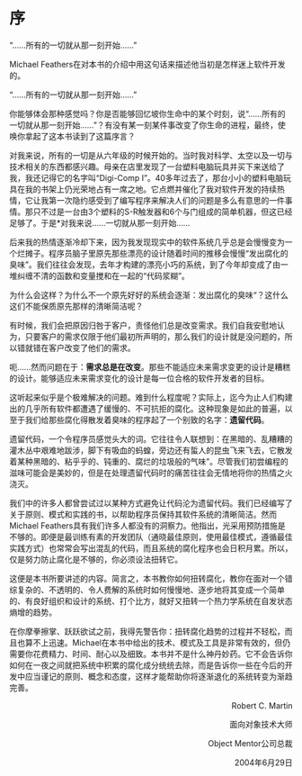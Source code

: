 # 序

“……所有的一切就从那一刻开始……”

Michael Feathers在对本书的介绍中用这句话来描述他当初是怎样迷上软件开发的。

“……所有的一切就从那一刻开始……”

你能够体会那种感觉吗？你是否能够回忆坡你生命中的某个时刻，说“……所有的一切就从那一刻开始……”？有没有某一刻某件事改变了你生命的进程，最终，使唤你拿起了这本书读到了这篇序言？

对我来说，所有的一切是从六年级的时候开始的。当时我对科学、太空以及一切与技术相关的东西都感兴趣。母亲在店里发现了一台塑料电脑玩具并买下来送给了我，我还记得它的名字叫“Digi-Comp I”。40多年过去了，那台小小的塑料电脑玩具在我的书架上仍光荣地占有一席之地。它点燃并催化了我对软件开发的持续热情，它让我第一次隐约感受到了编写程序来解决人们的问题是多么有意思的一件事情。那只不过是一台由3个塑料的S-R触发器和6个与门组成的简单机器，但这已经足够了。于是*对我来说……一切就从那一刻开始……

后来我的热情逐渐冷却下来，因为我发现现实中的软件系统几乎总是会慢慢变为一个烂摊子。程序员脑子里原先那些漂亮的设计随着时间的推移会慢慢“发出腐化的臭味”。我们往往会发现，去年才构建的漂亮小巧的系统，到了今年却变成了由一堆纠缠不清的函数和变量搅和在一起的“代码浆糊”。

为什么会这样？为什么不一个原先好好的系统会逐渐：发出腐化的臭味“？这什么这们不能保质原先那样的清晰简洁呢？

有时候，我们会把原因归咎于客户，责怪他们总是改变需求。我们自我安慰地认为，只要客户的需求仅限于他们最初所声明的，那么我们的设计就是没问题的，所以错就错在客户改变了他们的需求。

呃……然而问题在于：**需求总是在改变**。那些不能适应未来需求变更的设计是糟糕的设计。能够适应未来需求变化的设计是每一位合格的软件开发者的目标。

这听起来似乎是个极难解决的问题。难到什么程度呢？实际上，迄今为止人们构建出的几乎所有软件都遭遇了缓慢的、不可抗拒的腐化。这种现象是如此的普遍，以至于我们给那些腐化得散发着臭味的程序起了一个别致的名字：**遗留代码**。

遗留代码，一个令程序员感觉头大的词。它往往令人联想到：在黑暗的、乱糟糟的灌木丛中艰难地跋涉，脚下有吸血的蚂蝗，旁边还有蜇人的昆虫飞来飞去，它散发着某种黑暗的、粘乎乎的、钝重的、腐烂的垃圾般的气味”。尽管我们初尝编程的滋味可能会是美妙的，但是在处理遗留代码时的痛苦往往会无情地将你的热情之火浇灭。

我们中的许多人都曾尝试过以某种方式避免让代码沦为遗留代码。我们已经编写了关于原则、模式和实践的书，以帮助程序员保持其软件系统的清晰简洁。然而Michael Feathers具有我们许多人都没有的洞察力。他指出，光采用预防措施是不够的。即便是最训练有素的开发团队（通晓最佳原则，使用最佳模式，遵循最佳实践方式）也常常会写出混乱的代码，而且系统的腐化程序也会日积月累。所以，仅是努力防止腐化是不够的，你必须设法扭转它。

这便是本书所要讲述的内容。简言之，本书教你如何扭转腐化，教你在面对一个错综复杂的、不透明的、令人费解的系统时如何慢慢地、逐步地将其变成一个简单的、有良好组织和设计的系统、打个比方，就好又扭转一个热力学系统在自发状态熵增的趋势。

在你摩拳擦掌、跃跃欲试之前，我得先警告你：扭转腐化趋势的过程并不轻松，而且也算不上迅速。Michael在本书中给出的技术、模式及工具是非常有效的，但仍需要你花费精力、时间、耐心以及细致。本书并不是什么神丹妙药。它不会告诉你如何在一夜之间就把系统中积累的腐化成分统统去除，而是告诉你一些在今后的开发中应当谨记的原则、概念和态度，这样才能帮助你将逐渐退化的系统转变为渐趋完善。

<p align="right">Robert C. Martin</p>

<p align="right">面向对象技术大师</p>

<p align="right">Object Mentor公司总裁</p>

<p align="right">2004年6月29日</p>

